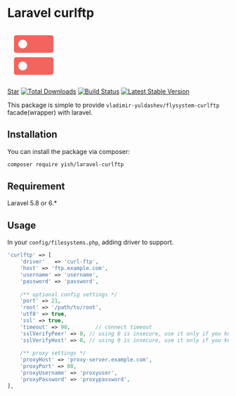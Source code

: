 # Laravel curlftp

<svg xmlns="http://www.w3.org/2000/svg" width="120" height="120" viewBox="0 0 24 24"><path d="M0 0h24v24H0z" fill="none"/><path fill="#f4645f" d="M20 13H4c-.55 0-1 .45-1 1v6c0 .55.45 1 1 1h16c.55 0 1-.45 1-1v-6c0-.55-.45-1-1-1zM7 19c-1.1 0-2-.9-2-2s.9-2 2-2 2 .9 2 2-.9 2-2 2zM20 3H4c-.55 0-1 .45-1 1v6c0 .55.45 1 1 1h16c.55 0 1-.45 1-1V4c0-.55-.45-1-1-1zM7 9c-1.1 0-2-.9-2-2s.9-2 2-2 2 .9 2 2-.9 2-2 2z"/></svg>

<p>
<script async defer src="https://buttons.github.io/buttons.js"></script>
<a class="github-button" href="https://github.com/Mombuyish/laravel-curlftp" data-show-count="true" aria-label="Star Mombuyish/laravel-curlftp on GitHub">Star</a>
<a href="https://packagist.org/packages/yish/laravel-curlftp"><img src="https://img.shields.io/packagist/dt/yish/laravel-curlftp.svg?style=flat-square" alt="Total Downloads"></a>
<a href="https://travis-ci.org/Mombuyish/laravel-curlftp"><img src="https://img.shields.io/travis/Mombuyish/laravel-curlftp/master.svg?style=flat-square" alt="Build Status"></a>
<a href="https://packagist.org/packages/yish/laravel-curlftp"><img src="https://img.shields.io/packagist/v/yish/laravel-curlftp.svg?style=flat-square" alt="Latest Stable Version"></a>
</p>

This package is simple to provide `vladimir-yuldashev/flysystem-curlftp` facade(wrapper) with laravel. 

## Installation

You can install the package via composer:

```bash
composer require yish/laravel-curlftp
```

## Requirement

Laravel 5.8 or 6.*

## Usage
In your `config/filesystems.php`, adding driver to support.
``` php
'curlftp' => [
    'driver'   => 'curl-ftp',
    'host' => 'ftp.example.com',
    'username' => 'username',
    'password' => 'password',
    
    /** optional config settings */
    'port' => 21,
    'root' => '/path/to/root',
    'utf8' => true,
    'ssl' => true,
    'timeout' => 90,		// connect timeout
    'sslVerifyPeer' => 0, // using 0 is insecure, use it only if you know what you're doing
    'sslVerifyHost' => 0, // using 0 is insecure, use it only if you know what you're doing
    
    /** proxy settings */
    'proxyHost' => 'proxy-server.example.com',
    'proxyPort' => 80,
    'proxyUsername' => 'proxyuser',
    'proxyPassword' => 'proxypassword',
],
```